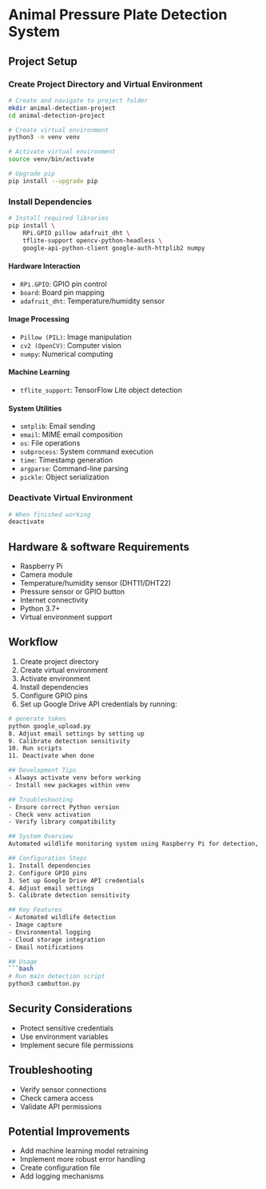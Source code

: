# Animal Pressure Plate Detection System

## Project Setup

### Create Project Directory and Virtual Environment
```bash
# Create and navigate to project folder
mkdir animal-detection-project
cd animal-detection-project

# Create virtual environment
python3 -m venv venv

# Activate virtual environment
source venv/bin/activate

# Upgrade pip
pip install --upgrade pip
```

### Install Dependencies
```bash
# Install required libraries
pip install \
    RPi.GPIO pillow adafruit_dht \
    tflite-support opencv-python-headless \
    google-api-python-client google-auth-httplib2 numpy
```
#### Hardware Interaction
- `RPi.GPIO`: GPIO pin control
- `board`: Board pin mapping
- `adafruit_dht`: Temperature/humidity sensor

#### Image Processing
- `Pillow (PIL)`: Image manipulation
- `cv2 (OpenCV)`: Computer vision
- `numpy`: Numerical computing

#### Machine Learning
- `tflite_support`: TensorFlow Lite object detection

#### System Utilities
- `smtplib`: Email sending
- `email`: MIME email composition
- `os`: File operations
- `subprocess`: System command execution
- `time`: Timestamp generation
- `argparse`: Command-line parsing
- `pickle`: Object serialization

### Deactivate Virtual Environment
```bash
# When finished working
deactivate
```
## Hardware & software Requirements
- Raspberry Pi
- Camera module
- Temperature/humidity sensor (DHT11/DHT22)
- Pressure sensor or GPIO button
- Internet connectivity
- Python 3.7+
- Virtual environment support

## Workflow
1. Create project directory
2. Create virtual environment
3. Activate environment
4. Install dependencies
5. Configure GPIO pins
6. Set up Google Drive API credentials by running:
```bash
# generate token
python google_upload.py
8. Adjust email settings by setting up 
9. Calibrate detection sensitivity
10. Run scripts
11. Deactivate when done

## Development Tips
- Always activate venv before working
- Install new packages within venv

## Troubleshooting
- Ensure correct Python version
- Check venv activation
- Verify library compatibility

## System Overview
Automated wildlife monitoring system using Raspberry Pi for detection, imaging, and data logging.

## Configuration Steps
1. Install dependencies
2. Configure GPIO pins
3. Set up Google Drive API credentials
4. Adjust email settings
5. Calibrate detection sensitivity

## Key Features
- Automated wildlife detection
- Image capture
- Environmental logging
- Cloud storage integration
- Email notifications

## Usage
```bash
# Run main detection script
python3 cambutton.py
```

## Security Considerations
- Protect sensitive credentials
- Use environment variables
- Implement secure file permissions

## Troubleshooting
- Verify sensor connections
- Check camera access
- Validate API permissions

## Potential Improvements
- Add machine learning model retraining
- Implement more robust error handling
- Create configuration file
- Add logging mechanisms
